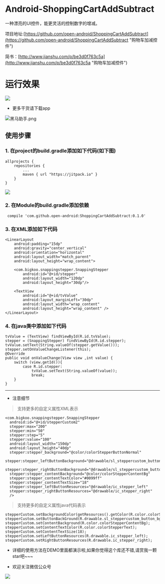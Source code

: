 
# Android-ShoppingCartAddSubtract
一种漂亮的UI控件，能更灵活的控制数字的增减。

项目地址:[https://github.com/open-android/ShoppingCartAddSubtract](https://github.com/open-android/ShoppingCartAddSubtract "购物车加减控件")


简书：[http://www.jianshu.com/p/be3d0f763c5a](http://www.jianshu.com/p/be3d0f763c5a "购物车加减控件")
# 运行效果
 
  ![]( http://upload-images.jianshu.io/upload_images/4037105-ad779cfe6a715668.gif?imageMogr2/auto-orient/strip)
  
  * 更多干货请下载app


![黑马助手.png](http://upload-images.jianshu.io/upload_images/4037105-f777f1214328dcc4.png?imageMogr2/auto-orient/strip%7CimageView2/2/w/1240)

## 使用步骤
### 1. 在project的build.gradle添加如下代码(如下图)

	allprojects {
	    repositories {
	        ...
	        maven { url "https://jitpack.io" }
	    }
	}

![](http://oi5nqn6ce.bkt.clouddn.com/itheima/booster/code/jitpack.png)

### 2. 在Module的build.gradle添加依赖

     compile 'com.github.open-android:ShoppingCartAddSubtract:0.1.0'


### 3. 在XML添加如下代码

    <LinearLayout
        android:padding="15dp"
        android:gravity="center_vertical"
        android:orientation="horizontal"
        android:layout_width="match_parent"
        android:layout_height="wrap_content">

        <com.bigkoo.snappingstepper.SnappingStepper
            android:id="@+id/stepper"
            android:layout_width="120dp"
            android:layout_height="30dp"/>

        <TextView
            android:id="@+id/tvValue"
            android:layout_marginLeft="30dp"
            android:layout_width="wrap_content"
            android:layout_height="wrap_content" />
    </LinearLayout>

### 4. 在java类中添加如下代码

    tvValue = (TextView) findViewById(R.id.tvValue);
    stepper = (SnappingStepper) findViewById(R.id.stepper);
    tvValue.setText(String.valueOf(stepper.getValue()));
    stepper.setOnValueChangeListener(this);
    @Override
    public void onValueChange(View view ,int value) {
        switch (view.getId()){
            case R.id.stepper:
                tvValue.setText(String.valueOf(value));
                break;
        }
    }





   
---

* 注意细节

> 支持更多的自定义属性XML表示

    <com.bigkoo.snappingstepper.SnappingStepper
	  android:id="@+id/stepperCustom2"
	  stepper:max="200"
	  stepper:min="50"
	  stepper:step="5"
	  stepper:value="100"
	  android:layout_width="150dp"
	  android:layout_height="40dp"
	  stepper:stepper_background="@color/colorStepperButtonNormal"
	  stepper:stepper_leftButtonBackground="@drawable/sl_steppercustom_button_bg"
	  stepper:stepper_rightButtonBackground="@drawable/sl_steppercustom_button_bg"
	  stepper:stepper_contentBackground="@color/colorStepperContentBg"
	  stepper:stepper_contentTextColor="#0099ff"
	  stepper:stepper_contentTextSize="18"
	  stepper:stepper_leftButtonResources="@drawable/ic_stepper_left"
	  stepper:stepper_rightButtonResources="@drawable/ic_stepper_right"
      />

> 支持更多的自定义属性java代码表示

    stepperCustom.setBackgroundColor(getResources().getColor(R.color.colorStepperButtonNormal));
    stepperCustom.setButtonBackGround(R.drawable.sl_steppercustom_button_bg);
    stepperCustom.setContentBackground(R.color.colorStepperContentBg);
    stepperCustom.setContentTextColor(R.color.colorStepperText);
    stepperCustom.setContentTextSize(18);
    stepperCustom.setLeftButtonResources(R.drawable.ic_stepper_left);
    stepperCustom.setRightButtonResources(R.drawable.ic_stepper_right);

* 详细的使用方法在DEMO里面都演示啦,如果你觉得这个库还不错,请赏我一颗star吧~~~


* 欢迎关注微信公众号

![](http://oi5nqn6ce.bkt.clouddn.com/itheima/booster/code/qrcode.png)
